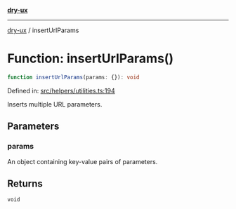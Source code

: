 [**dry-ux**](../README.md)

***

[dry-ux](../README.md) / insertUrlParams

# Function: insertUrlParams()

```ts
function insertUrlParams(params: {}): void
```

Defined in: [src/helpers/utilities.ts:194](https://github.com/navedr/dry-ux/blob/357842b7190c45081ec89f2dfed62dd2067eff7b/src/helpers/utilities.ts#L194)

Inserts multiple URL parameters.

## Parameters

### params

An object containing key-value pairs of parameters.

## Returns

`void`
